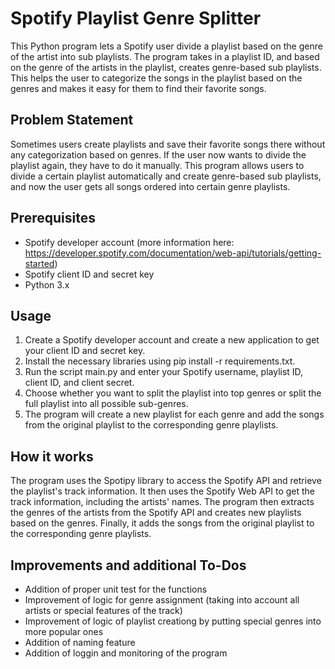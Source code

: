 # Spotify Playlist Genre Splitter

This Python program lets a Spotify user divide a playlist based on the genre of the artist into sub playlists. The program takes in a playlist ID, and based on the genre of the artists in the playlist, creates genre-based sub playlists. This helps the user to categorize the songs in the playlist based on the genres and makes it easy for them to find their favorite songs.

## Problem Statement

Sometimes users create playlists and save their favorite songs there without any categorization based on genres. If the user now wants to divide the playlist again, they have to do it manually. This program allows users to divide a certain playlist automatically and create genre-based sub playlists, and now the user gets all songs ordered into certain genre playlists.

## Prerequisites

* Spotify developer account (more information here: https://developer.spotify.com/documentation/web-api/tutorials/getting-started)
* Spotify client ID and secret key
* Python 3.x

## Usage

1. Create a Spotify developer account and create a new application to get your client ID and secret key.
2. Install the necessary libraries using pip install -r requirements.txt.
3. Run the script main.py and enter your Spotify username, playlist ID, client ID, and client secret.
4. Choose whether you want to split the playlist into top genres or split the full playlist into all possible sub-genres.
5. The program will create a new playlist for each genre and add the songs from the original playlist to the corresponding genre playlists.

## How it works

The program uses the Spotipy library to access the Spotify API and retrieve the playlist's track information. It then uses the Spotify Web API to get the track information, including the artists' names. The program then extracts the genres of the artists from the Spotify API and creates new playlists based on the genres. Finally, it adds the songs from the original playlist to the corresponding genre playlists.

## Improvements and additional To-Dos

* Addition of proper unit test for the functions
* Improvement of logic for genre assignment (taking into account all artists or special features of the track)
* Improvement of logic of playlist creationg by putting special genres into more popular ones
* Addition of naming feature
* Addition of loggin and monitoring of the program
